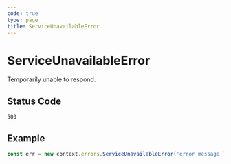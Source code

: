 ```yaml
---
code: true
type: page
title: ServiceUnavailableError
---
```


# ServiceUnavailableError

<SinceBadge version="1.0.0" />

Temporarily unable to respond.

## Status Code

`503`

## Example

```js
const err = new context.errors.ServiceUnavailableError('error message');
```
